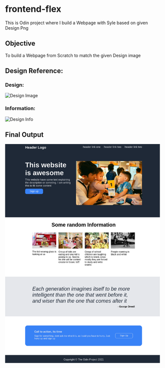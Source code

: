 # frontend-flex
This is Odin project where I build a Webpage with Syle based on given Design Png

## Objective
To build a Webpage from Scratch to match the given Design image

## Design Reference:

### Design:
![Design Image](https://cdn.statically.io/gh/TheOdinProject/curriculum/81a5d553f4073e593d23a6ab00d50eef8620796d/foundations/html_css/project/imgs/01.png)

### Information:
![Design Info](https://cdn.statically.io/gh/TheOdinProject/curriculum/81a5d553f4073e593d23a6ab00d50eef8620796d/foundations/html_css/project/imgs/02.png)

## Final Output
![Web Page Built](./result/result.png)